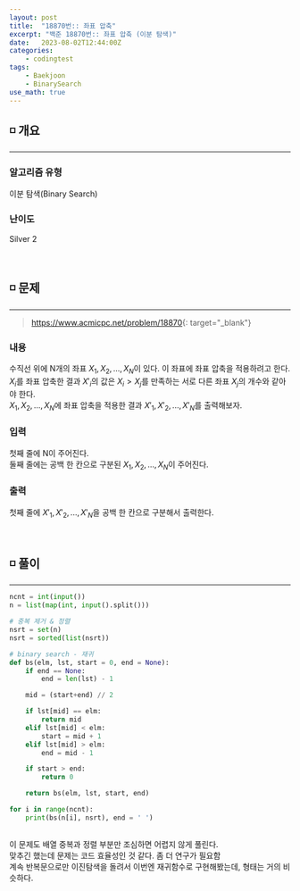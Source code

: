 ```yaml
---
layout: post
title:  "18870번:: 좌표 압축"
excerpt: "백준 18870번:: 좌표 압축 (이분 탐색)"
date:   2023-08-02T12:44:00Z
categories:
    - codingtest
tags:
    - Baekjoon
    - BinarySearch
use_math: true
---
```


## ◽ 개요
---
### 알고리즘 유형
이분 탐색(Binary Search)

### 난이도
Silver 2
<br/><br/><br/>

## ◽ 문제
---
> <https://www.acmicpc.net/problem/18870>{: target="_blank"}

### 내용
수직선 위에 N개의 좌표 $X_1, X_2, ..., X_N$이 있다. 이 좌표에 좌표 압축을 적용하려고 한다.  
$X_i$를 좌표 압축한 결과 $X'_i$의 값은 $X_i > X_j$를 만족하는 서로 다른 좌표 $X_j$의 개수와 같아야 한다.  
$X_1, X_2, ..., X_N$에 좌표 압축을 적용한 결과 $X'_1, X'_2, ..., X'_N$를 출력해보자.

### 입력
첫째 줄에 N이 주어진다.  
둘째 줄에는 공백 한 칸으로 구분된 $X_1, X_2, ..., X_N$이 주어진다.

### 출력
첫째 줄에 $X'_1, X'_2, ..., X'_N$을 공백 한 칸으로 구분해서 출력한다.
<br/><br/><br/>

## ◽ 풀이
---

```python
ncnt = int(input())
n = list(map(int, input().split()))

# 중복 제거 & 정렬
nsrt = set(n)
nsrt = sorted(list(nsrt))

# binary search - 재귀
def bs(elm, lst, start = 0, end = None):
    if end == None:
        end = len(lst) - 1

    mid = (start+end) // 2

    if lst[mid] == elm:
        return mid
    elif lst[mid] < elm:
        start = mid + 1
    elif lst[mid] > elm:
        end = mid - 1

    if start > end:
        return 0

    return bs(elm, lst, start, end)

for i in range(ncnt):
    print(bs(n[i], nsrt), end = ' ')
            
```

이 문제도 배열 중복과 정렬 부분만 조심하면 어렵지 않게 풀린다.  
맞추긴 했는데 문제는 코드 효율성인 것 같다. 좀 더 연구가 필요함  
계속 반복문으로만 이진탐색을 돌려서 이번엔 재귀함수로 구현해봤는데, 형태는 거의 비슷하다.  